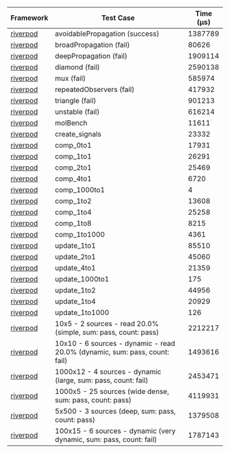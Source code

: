 | Framework | Test Case | Time (μs) |
| --- | --- | --- |
| [riverpod](https://github.com/rrousselGit/riverpod) | avoidablePropagation (success) | 1387789 |
| [riverpod](https://github.com/rrousselGit/riverpod) | broadPropagation (fail) | 80626 |
| [riverpod](https://github.com/rrousselGit/riverpod) | deepPropagation (fail) | 1909114 |
| [riverpod](https://github.com/rrousselGit/riverpod) | diamond (fail) | 2590138 |
| [riverpod](https://github.com/rrousselGit/riverpod) | mux (fail) | 585974 |
| [riverpod](https://github.com/rrousselGit/riverpod) | repeatedObservers (fail) | 417932 |
| [riverpod](https://github.com/rrousselGit/riverpod) | triangle (fail) | 901213 |
| [riverpod](https://github.com/rrousselGit/riverpod) | unstable (fail) | 616214 |
| [riverpod](https://github.com/rrousselGit/riverpod) | molBench | 11611 |
| [riverpod](https://github.com/rrousselGit/riverpod) | create_signals | 23332 |
| [riverpod](https://github.com/rrousselGit/riverpod) | comp_0to1 | 17931 |
| [riverpod](https://github.com/rrousselGit/riverpod) | comp_1to1 | 26291 |
| [riverpod](https://github.com/rrousselGit/riverpod) | comp_2to1 | 25469 |
| [riverpod](https://github.com/rrousselGit/riverpod) | comp_4to1 | 6720 |
| [riverpod](https://github.com/rrousselGit/riverpod) | comp_1000to1 | 4 |
| [riverpod](https://github.com/rrousselGit/riverpod) | comp_1to2 | 13608 |
| [riverpod](https://github.com/rrousselGit/riverpod) | comp_1to4 | 25258 |
| [riverpod](https://github.com/rrousselGit/riverpod) | comp_1to8 | 8215 |
| [riverpod](https://github.com/rrousselGit/riverpod) | comp_1to1000 | 4361 |
| [riverpod](https://github.com/rrousselGit/riverpod) | update_1to1 | 85510 |
| [riverpod](https://github.com/rrousselGit/riverpod) | update_2to1 | 45060 |
| [riverpod](https://github.com/rrousselGit/riverpod) | update_4to1 | 21359 |
| [riverpod](https://github.com/rrousselGit/riverpod) | update_1000to1 | 175 |
| [riverpod](https://github.com/rrousselGit/riverpod) | update_1to2 | 44956 |
| [riverpod](https://github.com/rrousselGit/riverpod) | update_1to4 | 20929 |
| [riverpod](https://github.com/rrousselGit/riverpod) | update_1to1000 | 126 |
| [riverpod](https://github.com/rrousselGit/riverpod) | 10x5 - 2 sources - read 20.0% (simple, sum: pass, count: pass) | 2212217 |
| [riverpod](https://github.com/rrousselGit/riverpod) | 10x10 - 6 sources - dynamic - read 20.0% (dynamic, sum: pass, count: fail) | 1493616 |
| [riverpod](https://github.com/rrousselGit/riverpod) | 1000x12 - 4 sources - dynamic (large, sum: pass, count: fail) | 2453471 |
| [riverpod](https://github.com/rrousselGit/riverpod) | 1000x5 - 25 sources (wide dense, sum: pass, count: pass) | 4119931 |
| [riverpod](https://github.com/rrousselGit/riverpod) | 5x500 - 3 sources (deep, sum: pass, count: pass) | 1379508 |
| [riverpod](https://github.com/rrousselGit/riverpod) | 100x15 - 6 sources - dynamic (very dynamic, sum: pass, count: fail) | 1787143 |
